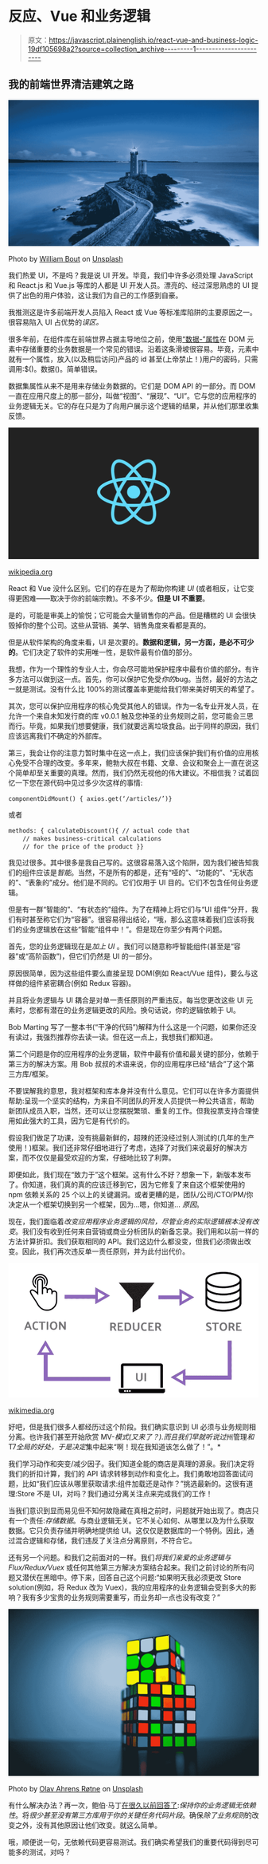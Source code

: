 # 反应、Vue 和业务逻辑

> 原文：<https://javascript.plainenglish.io/react-vue-and-business-logic-19df105698a2?source=collection_archive---------1----------------------->

## 我的前端世界清洁建筑之路

![](img/3448211f46e9b24d1a42b7a8ca07e8e2.png)

Photo by [William Bout](https://unsplash.com/@williambout?utm_source=medium&utm_medium=referral) on [Unsplash](https://unsplash.com?utm_source=medium&utm_medium=referral)

我们热爱 UI，不是吗？我是说 UI 开发。毕竟，我们中许多必须处理 JavaScript 和 React.js 和 Vue.js 等库的人都是 UI 开发人员。漂亮的、经过深思熟虑的 UI 提供了出色的用户体验，这让我们为自己的工作感到自豪。

我推测这是许多前端开发人员陷入 React 或 Vue 等标准库陷阱的主要原因之一。很容易陷入 UI 占优势的*误区。*

很多年前，在组件库在前端世界占据主导地位之前，使用[“数据-”属性](https://developer.mozilla.org/en-US/docs/Learn/HTML/Howto/Use_data_attributes)在 DOM 元素中存储重要的业务数据是一个常见的错误。沿着这条滑坡很容易。毕竟，元素中就有一个属性，放入(以及稍后访问)产品的 id 甚至(上帝禁止！)用户的密码，只需调用:$()。数据()。简单错误。

数据集属性从来不是用来存储业务数据的。它们是 DOM API 的一部分。而 DOM 一直在应用尺度上的那一部分，叫做“视图”、“展现”、“UI”。它与您的应用程序的业务逻辑无关。它的存在只是为了向用户展示这个逻辑的结果，并从他们那里收集反馈。

![](img/8933e4fa3854e49902a096a7f2866351.png)

[wikipedia.org](https://et.wikipedia.org/wiki/Fail:React_Native_Logo.png)

React 和 Vue 没什么区别。它们的存在是为了帮助你构建 *UI* (或者相反，让它变得更困难——取决于你的前端宗教)。不多不少。**但是 UI 不重要**。

是的，可能是审美上的愉悦；它可能会大量销售你的产品。但是糟糕的 UI 会很快毁掉你的整个公司。这些从营销、美学、销售角度来看都是真的。

但是从软件架构的角度来看，UI 是次要的。**数据和逻辑，**另一方面**，是必不可少的**。它们决定了软件的实用唯一性，是软件最有价值的部分。

我想，作为一个理性的专业人士，你会尽可能地保护程序中最有价值的部分。有许多方法可以做到这一点。首先，你可以保护它免受*你的*bug。当然，最好的方法之一就是测试。没有什么比 100%的测试覆盖率更能给我们带来美好明天的希望了。

其次，您可以保护应用程序的核心免受其他人的错误。作为一名专业开发人员，在允许一个来自未知发行商的库 v0.0.1 触及您神圣的业务规则之前，您可能会三思而行。毕竟，如果我们想要健康，我们就要远离垃圾食品。出于同样的原因，我们应该远离我们不确定的外部库。

第三，我会让你的注意力暂时集中在这一点上，我们应该保护我们有价值的应用核心免受不合理的改变。多年来，鲍勃大叔在书籍、文章、会议和聚会上一直在说这个简单却至关重要的真理。然而，我们仍然无视他的伟大建议。不相信我？试着回忆一下您在源代码中见过多少次这样的事情:

```
componentDidMount() { axios.get(‘/articles/’)}
```

或者

```
methods: { calculateDiscount(){ // actual code that 
    // makes business-critical calculations 
    // for the price of the product }}
```

我见过很多。其中很多是我自己写的。这很容易落入这个陷阱，因为我们被告知我们的组件应该是*智能*。当然，不是所有的都是，还有“哑的”、“功能的”、“无状态的”、“表象的”成分。他们是不同的。它们仅用于 UI 目的。它们不包含任何业务逻辑。

但是有一群“智能的”、“有状态的”组件。为了在精神上将它们与“UI 组件”分开，我们有时甚至称它们为“容器”。很容易得出结论，“哦，那么这意味着我们应该将我们的业务逻辑放在这些“智能”组件中！”。但是现在你至少有两个问题。

首先，您的业务逻辑现在是*加上 UI* 。我们可以随意称呼智能组件(甚至是“容器”或“高阶函数”)，但它们仍然是 UI 的一部分。

原因很简单，因为这些组件要么直接呈现 DOM(例如 React/Vue 组件)，要么与这样做的组件紧密耦合(例如 Redux 容器)。

并且将业务逻辑与 UI 耦合是对单一责任原则的严重违反。每当您更改这些 UI 元素时，您都有潜在的业务逻辑更改的风险。换句话说，你的逻辑依赖于 UI。

Bob Marting 写了一整本书(“干净的代码”)解释为什么这是一个问题，如果你还没有读过，我强烈推荐你去读一读。但在这一点上，我想我们都知道。

第二个问题是你的应用程序的业务逻辑，软件中最有价值和最关键的部分，依赖于第三方的解决方案。用 Bob 叔叔的术语来说，你的应用程序已经“结合”了这个第三方库/框架。

不要误解我的意思，我对框架和库本身并没有什么意见。它们可以在许多方面提供帮助:呈现一个坚实的结构，为来自不同团队的开发人员提供一种公共语言，帮助新团队成员入职，当然，还可以让您摆脱繁琐、重复的工作。但我投票支持合理使用如此强大的工具，因为它是有代价的。

假设我们做足了功课，没有挑最新鲜的，超辣的还没经过别人测试的(几年的生产使用！)框架。我们还非常仔细地进行了考虑，选择了对我们来说最好的解决方案，而不仅仅是最受欢迎的方案，仔细地比较了利弊。

即便如此，我们现在“致力于”这个框架。这有什么不好？想象一下，新版本发布了。你知道，我们真的真的应该迁移到它，因为它修复了来自这个框架使用的 npm 依赖关系的 25 个以上的关键漏洞。或者更糟的是，团队/公司/CTO/PM/你决定从一个框架切换到另一个框架，因为…嗯，你知道… *原因*。

现在，我们面临着*改变应用程序业务逻辑的风险，尽管业务的实际逻辑根本没有改变*。我们没有收到任何来自营销或商业分析团队的新备忘录。我们用和以前一样的方法计算折扣。我们获取相同的 API。我们这边什么都没变，但我们必须做出改变。因此，我们再次违反单一责任原则，并为此付出代价。

![](img/c0de0bfa93be545753245bd42c2a11b3.png)

[wikimedia.org](https://commons.wikimedia.org/wiki/File:Ngrx-redux-pattern-diagram.png)

好吧，但是我们很多人都经历过这个阶段。我们确实意识到 UI 必须与业务规则相分离。也许我们甚至开始欣赏 MV-*模式(又来了？).而且我们早就听说过*州管理*和*T7*全局的好处，于是决定*集中起来“啊！现在我知道该怎么做了！”。*

我们学习动作和突变/减少因子。我们知道全能的商店是真理的源泉。我们决定将我们的折扣计算，我们的 API 请求转移到动作和变化上。我们勇敢地回答面试问题，比如“我们应该从哪里获取请求:组件加载还是动作？”挑选最新的。这很有道理:Store 不是 UI，对吗？我们通过分离关注点来完成我们的工作！

当我们意识到显而易见但不知何故隐藏在真相之前时，问题就开始出现了。商店只有一个责任:*存储数据*。与商业逻辑无关。它不关心如何、从哪里以及为什么获取数据。它只负责存储并明确地提供给 UI。这仅仅是数据库的一个特例。因此，通过混合逻辑和存储，我们违反了关注点分离原则，不符合它。

还有另一个问题。和我们之前面对的一样。我们*将我们亲爱的业务逻辑与 Flux/Redux/Vuex* 或任何其他第三方解决方案结合起来。我们之前讨论的所有问题又潜伏在黑暗中。停下来，回答自己这个问题:“如果明天我必须更改 Store solution(例如，将 Redux 改为 Vuex)，我的应用程序的业务逻辑会受到多大的影响？我有多少宝贵的业务规则需要重写，而业务却一点也没有改变？”

![](img/6864efb950b0bc6ed5b9284170d6e402.png)

Photo by [Olav Ahrens Røtne](https://unsplash.com/@olav_ahrens?utm_source=medium&utm_medium=referral) on [Unsplash](https://unsplash.com?utm_source=medium&utm_medium=referral)

有什么解决办法？再一次，鲍伯·马丁[在很久以前回答了](https://blog.cleancoder.com/uncle-bob/2012/08/13/the-clean-architecture.html):*保持你的业务逻辑无依赖性*。将*很少甚至没有第三方库用于你的关键任务代码片段*。确保*除了业务规则*的改变之外，没有其他原因让他们改变。就这么简单。

哦，顺便说一句，无依赖代码更容易测试。我们确实希望我们的重要代码得到尽可能多的测试，对吗？